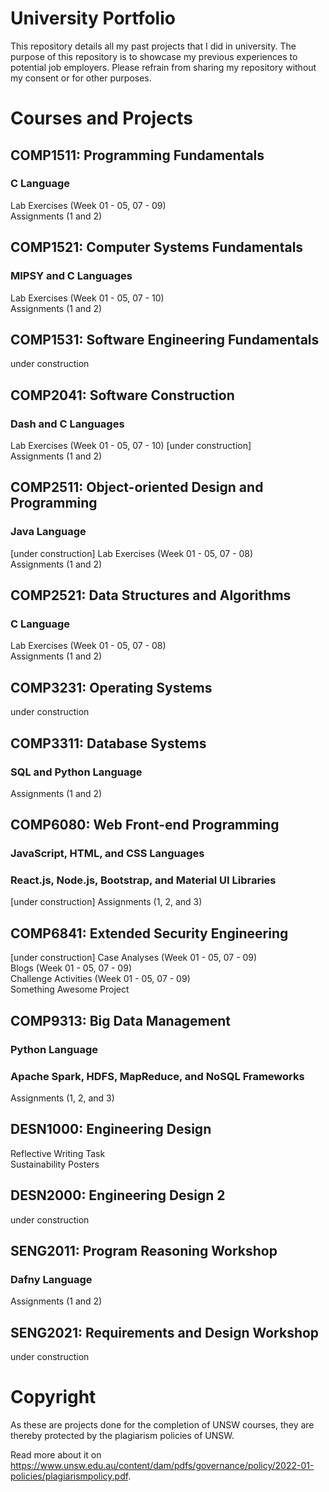 # University Portfolio
This repository details all my past projects that I did in university. The purpose of this repository is to showcase my previous experiences to potential job employers. Please refrain from sharing my repository without my consent or for other purposes.

# Courses and Projects
## COMP1511: Programming Fundamentals
### C Language
Lab Exercises (Week 01 - 05, 07 - 09) </br>
Assignments (1 and 2)

## COMP1521: Computer Systems Fundamentals
### MIPSY and C Languages
Lab Exercises (Week 01 - 05, 07 - 10) <br/>
Assignments (1 and 2)

## COMP1531: Software Engineering Fundamentals
under construction

## COMP2041: Software Construction
### Dash and C Languages
Lab Exercises (Week 01 - 05, 07 - 10) [under construction] <br/>
Assignments (1 and 2)

## COMP2511: Object-oriented Design and Programming
### Java Language
[under construction]
Lab Exercises (Week 01 - 05, 07 - 08) <br/>
Assignments (1 and 2)

## COMP2521: Data Structures and Algorithms
### C Language
Lab Exercises (Week 01 - 05, 07 - 08) <br/>
Assignments (1 and 2)

## COMP3231: Operating Systems
under construction

## COMP3311: Database Systems
### SQL and Python Language
Assignments (1 and 2)

## COMP6080: Web Front-end Programming
### JavaScript, HTML, and CSS Languages
### React.js, Node.js, Bootstrap, and Material UI Libraries
[under construction]
Assignments (1, 2, and 3)

## COMP6841: Extended Security Engineering
[under construction]
Case Analyses (Week 01 - 05, 07 - 09) <br/>
Blogs (Week 01 - 05, 07 - 09) <br/>
Challenge Activities (Week 01 - 05, 07 - 09) <br/>
Something Awesome Project

## COMP9313: Big Data Management
### Python Language
### Apache Spark, HDFS, MapReduce, and NoSQL Frameworks
Assignments (1, 2, and 3)

## DESN1000: Engineering Design
Reflective Writing Task <br/>
Sustainability Posters

## DESN2000: Engineering Design 2
under construction

## SENG2011: Program Reasoning Workshop
### Dafny Language
Assignments (1 and 2)

## SENG2021: Requirements and Design Workshop
under construction

# Copyright 
As these are projects done for the completion of UNSW courses, they are thereby protected by the plagiarism policies of UNSW.

Read more about it on https://www.unsw.edu.au/content/dam/pdfs/governance/policy/2022-01-policies/plagiarismpolicy.pdf.
